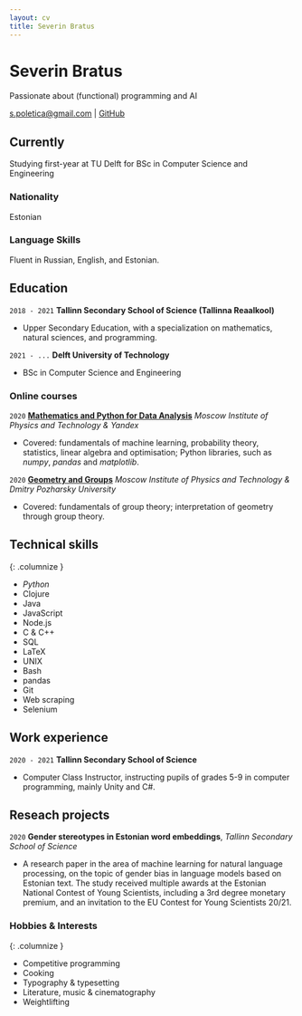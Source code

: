 ```yaml
---
layout: cv
title: Severin Bratus
---
```

# Severin Bratus
Passionate about (functional) programming and AI

<div id="webaddress">
<a href="s.poletica@gmail.com">s.poletica@gmail.com</a>
| <a href="https://github.com/severinbratus/">GitHub</a>
</div>

## Currently

Studying first-year at TU Delft for BSc in Computer Science and Engineering

### Nationality

Estonian

### Language Skills

Fluent in Russian, English, and Estonian.

## Education

`2018 - 2021`
__Tallinn Secondary School of Science (Tallinna Reaalkool)__

- Upper Secondary Education, with a specialization on mathematics, natural sciences, and programming.

`2021 - ...`
__Delft University of Technology__

- BSc in Computer Science and Engineering

### Online courses

`2020`
__[Mathematics and Python for Data Analysis](https://coursera.org/share/e7b9a1d5be8237a5f24b6a341432d919)__
_Moscow Institute of Physics and Technology & Yandex_

- Covered: fundamentals of machine learning, probability theory, statistics, linear algebra and optimisation; Python libraries, such as *numpy*, *pandas* and *matplotlib*.

`2020`
__[Geometry and Groups](https://coursera.org/share/79cd3591e7b990b7f996dfe4ddff95b8)__
_Moscow Institute of Physics and Technology & Dmitry Pozharsky University_

- Covered: fundamentals of group theory; interpretation of geometry through group theory.

## Technical skills

{: .columnize }
- *Python*
- Clojure
- Java
- JavaScript
- Node.js
- C & C++ 
- SQL
- LaTeX
- UNIX
- Bash
- pandas
- Git
- Web scraping
- Selenium

## Work experience

`2020 - 2021`
__Tallinn Secondary School of Science__

- Computer Class Instructor, instructing pupils of grades 5-9 in computer programming, mainly Unity and C#.

## Reseach projects

`2020`
__Gender stereotypes in Estonian word embeddings__, _Tallinn Secondary School of Science_

- A research paper in the area of machine learning for natural language processing, on the topic of gender bias in language models based on Estonian text. The study received multiple awards at the Estonian National Contest of Young Scientists, including a 3rd degree monetary premium, and an invitation to the EU Contest for Young Scientists 20/21.

### Hobbies & Interests

{: .columnize }
- Competitive programming
- Cooking
- Typography & typesetting
- Literature, music & cinematography
- Weightlifting

<!-- ### Footer

Last updated: Apr 2022 -->
